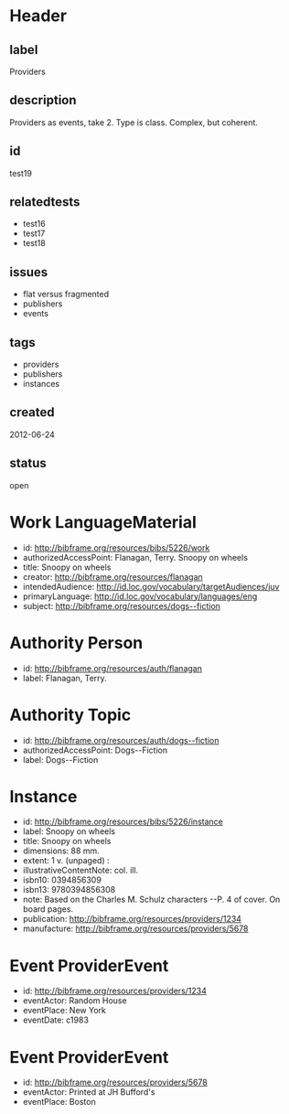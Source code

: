 # Header

## label

Providers

## description

Providers as events, take 2.  Type is class.  Complex, but coherent.

## id

test19

## relatedtests

* test16
* test17
* test18

## issues

* flat versus fragmented
* publishers
* events

## tags

* providers
* publishers
* instances

## created

2012-06-24

## status

open

# Work LanguageMaterial

* id: <http://bibframe.org/resources/bibs/5226/work>
* authorizedAccessPoint: Flanagan, Terry. Snoopy on wheels
* title: Snoopy on wheels
* creator:  <http://bibframe.org/resources/flanagan>
* intendedAudience: <http://id.loc.gov/vocabulary/targetAudiences/juv>
* primaryLanguage: <http://id.loc.gov/vocabulary/languages/eng>	
* subject: <http://bibframe.org/resources/dogs--fiction>

# Authority Person

* id: <http://bibframe.org/resources/auth/flanagan>
* label: Flanagan, Terry.

# Authority Topic

* id: <http://bibframe.org/resources/auth/dogs--fiction>
* authorizedAccessPoint: Dogs--Fiction
* label: Dogs--Fiction
	
# Instance

* id: <http://bibframe.org/resources/bibs/5226/instance>
* label: Snoopy on wheels
* title: Snoopy on wheels
* dimensions: 88 mm.
* extent: 1 v. (unpaged) :
* illustrativeContentNote: col. ill.
* isbn10: 0394856309
* isbn13: 9780394856308
* note: Based on the Charles M. Schulz characters --P. 4 of cover. On board pages.
* publication: <http://bibframe.org/resources/providers/1234>
* manufacture: <http://bibframe.org/resources/providers/5678>

# Event ProviderEvent 

* id: <http://bibframe.org/resources/providers/1234>
* eventActor: Random House
* eventPlace: New York
* eventDate: c1983

# Event ProviderEvent

* id: <http://bibframe.org/resources/providers/5678>
* eventActor: Printed at JH Bufford's
* eventPlace: Boston


